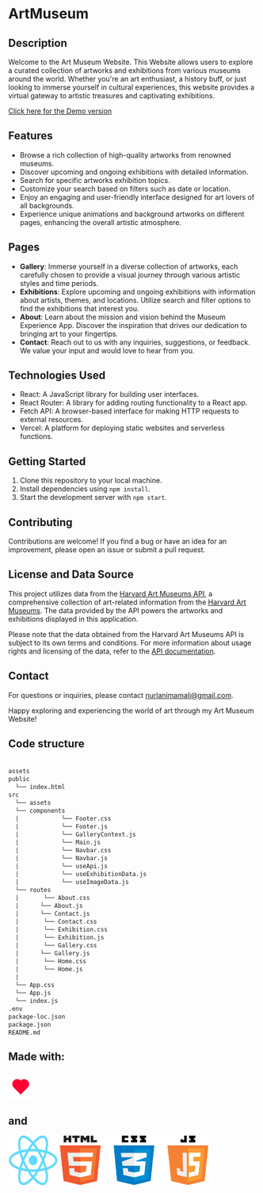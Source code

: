 # ArtMuseum

## Description

Welcome to the Art Museum Website. This Website allows users to explore a curated collection of artworks and exhibitions from various museums around the world. Whether you're an art enthusiast, a history buff, or just looking to immerse yourself in cultural experiences, this website provides a virtual gateway to artistic treasures and captivating exhibitions.

[Click here for the Demo version](https://nurlanimamali95.github.io/APIproject/)

## Features

- Browse a rich collection of high-quality artworks from renowned museums.
- Discover upcoming and ongoing exhibitions with detailed information.
- Search for specific artworks exhibition topics.
- Customize your search based on filters such as date or location.
- Enjoy an engaging and user-friendly interface designed for art lovers of all backgrounds.
- Experience unique animations and background artworks on different pages, enhancing the overall artistic atmosphere.

## Pages

- **Gallery**: Immerse yourself in a diverse collection of artworks, each carefully chosen to provide a visual journey through various artistic styles and time periods.
- **Exhibitions**: Explore upcoming and ongoing exhibitions with information about artists, themes, and locations. Utilize search and filter options to find the exhibitions that interest you.
- **About**: Learn about the mission and vision behind the Museum Experience App. Discover the inspiration that drives our dedication to bringing art to your fingertips.
- **Contact**: Reach out to us with any inquiries, suggestions, or feedback. We value your input and would love to hear from you.

## Technologies Used

- React: A JavaScript library for building user interfaces.
- React Router: A library for adding routing functionality to a React app.
- Fetch API: A browser-based interface for making HTTP requests to external resources.
- Vercel: A platform for deploying static websites and serverless functions.

## Getting Started

1. Clone this repository to your local machine.
2. Install dependencies using `npm install`.
3. Start the development server with `npm start`.

## Contributing

Contributions are welcome! If you find a bug or have an idea for an improvement, please open an issue or submit a pull request.

## License and Data Source

This project utilizes data from the [Harvard Art Museums API](https://github.com/harvardartmuseums/api-docs), a comprehensive collection of art-related information from the [Harvard Art Museums](https://harvardartmuseums.org/). The data provided by the API powers the artworks and exhibitions displayed in this application.

Please note that the data obtained from the Harvard Art Museums API is subject to its own terms and conditions. For more information about usage rights and licensing of the data, refer to the [API documentation](https://github.com/harvardartmuseums/api-docs).

## Contact

For questions or inquiries, please contact [nurlanimamali@gmail.com](mailto:your_email@example.com).

Happy exploring and experiencing the world of art through my Art Museum Website!

## Code structure

```

assets
public
  └── index.html
src
  └── assets
  └── components
  |            └── Footer.css
  |            └── Footer.js
  |            └── GalleryContext.js
  |            └── Main.js
  |            └── Navbar.css
  |            └── Navbar.js
  |            └── useApi.js
  |            └── useExhibitionData.js
  |            └── useImageData.js
  └── routes
  |       └── About.css
  |      └── About.js
  |      └── Contact.js
  |       └── Contact.css
  |       └── Exhibition.css
  |       └── Exhibition.js
  |       └── Gallery.css
  |      └── Gallery.js
  |       └── Home.css
  |       └── Home.js
  |
  └── App.css
  └── App.js
  └── index.js
.env
package-loc.json
package.json
README.md
```

## Made with: <br><br> <img src="./art/src/assets/heart.gif" width="50" height="50"><br><br>and

<img src="./art/src/assets/react-logo.png" width="100" height="100">
<img src="./art//src/assets/css-logo.png" width="300" height="100">
<br>
